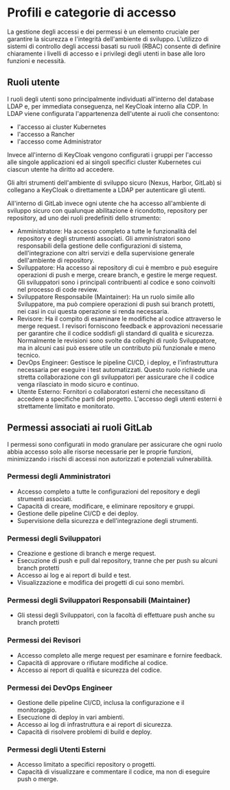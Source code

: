 # Profili e categorie di accesso

La gestione degli accessi e dei permessi è un elemento cruciale per garantire la sicurezza e l'integrità dell'ambiente di sviluppo. L'utilizzo di sistemi di controllo degli accessi basati su ruoli (RBAC) consente di definire chiaramente i livelli di accesso e i privilegi degli utenti in base alle loro funzioni e necessità.

## Ruoli utente

I ruoli degli utenti sono principalmente individuati all'interno del database LDAP e, per immediata conseguenza, nel KeyCloak interno alla CDP. In LDAP viene configurata l'appartenenza dell'utente ai ruoli che consentono:

* l'accesso ai cluster Kubernetes
* l'accesso a Rancher
* l'accesso come Administrator

Invece all'interno di KeyCloak vengono configurati i gruppi per l'accesso alle singole applicazioni ed ai singoli specifici cluster Kubernetes cui ciascun utente ha diritto ad accedere.

Gli altri strumenti dell'ambiente di sviluppo sicuro (Nexus, Harbor, GitLab) si collegano a KeyCloak o direttamente a LDAP per autenticare gli utenti.

All'interno di GitLab invece ogni utente che ha accesso all'ambiente di sviluppo sicuro con qualunque abilitazione è ricondotto, repository per repository, ad uno dei ruoli predefiniti dello strumento:

* Amministratore: Ha accesso completo a tutte le funzionalità del repository e degli strumenti associati. Gli amministratori sono responsabili della gestione delle configurazioni di sistema, dell'integrazione con altri servizi e della supervisione generale dell'ambiente di repository.
* Sviluppatore: Ha accesso ai repository di cui è membro e può eseguire operazioni di push e merge, creare branch, e gestire le merge request. Gli sviluppatori sono i principali contribuenti al codice e sono coinvolti nel processo di code review.
* Sviluppatore Responsabile (Maintainer): Ha un ruolo simile allo Sviluppatore, ma può compiere operazioni di push sui branch protetti, nei casi in cui questa operazione si renda necessaria.
* Revisore: Ha il compito di esaminare le modifiche al codice attraverso le merge request. I revisori forniscono feedback e approvazioni necessarie per garantire che il codice soddisfi gli standard di qualità e sicurezza. Normalmente le revisioni sono svolte da colleghi di ruolo Sviluppatore, ma in alcuni casi può essere utile un contributo più funzionale e meno tecnico.
* DevOps Engineer: Gestisce le pipeline CI/CD, i deploy, e l'infrastruttura necessaria per eseguire i test automatizzati. Questo ruolo richiede una stretta collaborazione con gli sviluppatori per assicurare che il codice venga rilasciato in modo sicuro e continuo.
* Utente Esterno: Fornitori o collaboratori esterni che necessitano di accedere a specifiche parti del progetto. L'accesso degli utenti esterni è strettamente limitato e monitorato.

## Permessi associati ai ruoli GitLab

I permessi sono configurati in modo granulare per assicurare che ogni ruolo abbia accesso solo alle risorse necessarie per le proprie funzioni, minimizzando i rischi di accessi non autorizzati e potenziali vulnerabilità.

### Permessi degli Amministratori

* Accesso completo a tutte le configurazioni del repository e degli strumenti associati.
* Capacità di creare, modificare, e eliminare repository e gruppi.
* Gestione delle pipeline CI/CD e dei deploy.
* Supervisione della sicurezza e dell'integrazione degli strumenti.

### Permessi degli Sviluppatori

* Creazione e gestione di branch e merge request.
* Esecuzione di push e pull dal repository, tranne che per push su alcuni branch protetti
* Accesso ai log e ai report di build e test.
* Visualizzazione e modifica dei progetti di cui sono membri.

### Permessi degli Sviluppatori Responsabili (Maintainer)

* Gli stessi degli Sviluppatori, con la facoltà di effettuare push anche su branch protetti

### Permessi dei Revisori

* Accesso completo alle merge request per esaminare e fornire feedback.
* Capacità di approvare o rifiutare modifiche al codice.
* Accesso ai report di qualità e sicurezza del codice.

### Permessi dei DevOps Engineer

* Gestione delle pipeline CI/CD, inclusa la configurazione e il monitoraggio.
* Esecuzione di deploy in vari ambienti.
* Accesso ai log di infrastruttura e ai report di sicurezza.
* Capacità di risolvere problemi di build e deploy.

### Permessi degli Utenti Esterni

* Accesso limitato a specifici repository o progetti.
* Capacità di visualizzare e commentare il codice, ma non di eseguire push o merge.
